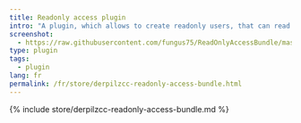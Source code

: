 ```yaml
---
title: Readonly access plugin
intro: "A plugin, which allows to create readonly users, that can read times recorded for a special company."
screenshot: 
  - https://raw.githubusercontent.com/fungus75/ReadOnlyAccessBundle/master/screenshot.jpg
type: plugin
tags: 
  - plugin
lang: fr
permalink: /fr/store/derpilzcc-readonly-access-bundle.html
---
```


{% include store/derpilzcc-readonly-access-bundle.md %}
